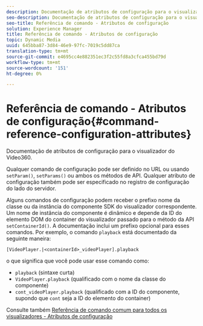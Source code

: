 ```yaml
---
description: Documentação de atributos de configuração para o visualizador do Video360.
seo-description: Documentação de atributos de configuração para o visualizador do Video360.
seo-title: Referência de comando - Atributos de configuração
solution: Experience Manager
title: Referência de comando - Atributos de configuração
topic: Dynamic Media
uuid: 645bba87-3d84-46e9-97fc-7019c5dd87ca
translation-type: tm+mt
source-git-commit: e4695cc4e882351ec3f2c55fd8a3cfca455bd79d
workflow-type: tm+mt
source-wordcount: '151'
ht-degree: 0%

---
```



# Referência de comando - Atributos de configuração{#command-reference-configuration-attributes}

Documentação de atributos de configuração para o visualizador do Video360.

Qualquer comando de configuração pode ser definido no URL ou usando `setParam()`, `setParams()` ou ambos os métodos de API. Qualquer atributo de configuração também pode ser especificado no registro de configuração do lado do servidor.

Alguns comandos de configuração podem receber o prefixo nome da classe ou da instância do componente SDK do visualizador correspondente. Um nome de instância do componente é dinâmico e depende da ID do elemento DOM do container do visualizador passado para o método da API `setContainerId()`. A documentação inclui um prefixo opcional para esses comandos. Por exemplo, o comando `playback` está documentado da seguinte maneira:

`[VideoPlayer.|<containerId>_videoPlayer].playback`

o que significa que você pode usar esse comando como:

* `playback` (sintaxe curta)
* `VideoPlayer.playback` (qualificado com o nome da classe do componente)
* `cont_videoPlayer.playback` (qualificado com a ID do componente, supondo que  `cont` seja a ID do elemento do container)

Consulte também [Referência de comando comum para todos os visualizadores - Atributos de configuração](../../../r-html5-viewer-20-cmdref-configattrib/r-html5-viewer-20-cmdref-configattrib.md#concept-850e0f2c49b949deb7cfbfd330d329bd)
